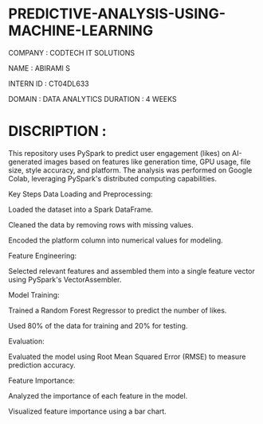 # PREDICTIVE-ANALYSIS-USING-MACHINE-LEARNING

COMPANY : CODTECH IT SOLUTIONS 

NAME : ABIRAMI S 

INTERN ID : CT04DL633 

DOMAIN : DATA ANALYTICS DURATION : 4 WEEKS

# DISCRIPTION :

This repository uses PySpark to predict user engagement (likes) on AI-generated images based on features like generation time, GPU usage, file size, style accuracy, and platform. The analysis was performed on Google Colab, leveraging PySpark's distributed computing capabilities.

Key Steps
Data Loading and Preprocessing:

Loaded the dataset into a Spark DataFrame.

Cleaned the data by removing rows with missing values.

Encoded the platform column into numerical values for modeling.

Feature Engineering:

Selected relevant features and assembled them into a single feature vector using PySpark's VectorAssembler.

Model Training:

Trained a Random Forest Regressor to predict the number of likes.

Used 80% of the data for training and 20% for testing.

Evaluation:

Evaluated the model using Root Mean Squared Error (RMSE) to measure prediction accuracy.

Feature Importance:

Analyzed the importance of each feature in the model.

Visualized feature importance using a bar chart.
